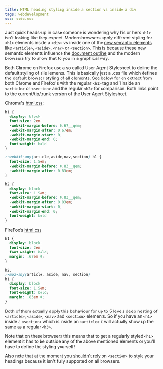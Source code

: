 ```yaml
---
title: HTML heading styling inside a section vs inside a div
tags: webdevelopment
css: code.css
---
```


Just quick heads-up in case someone is wondering why his or hers `<h1>` isn't looking like they expect.
Modern browsers apply different styling for `<h1>` elements inside a `<div>` vs inside one of the [new semantic elements](http://caniuse.com/#feat=html5semantic) like `<article>`, `<aside>`, `<nav>` or `<section>`.
This is because these new semantic elements influence the [document outline](http://html5doctor.com/outlines/) and the modern browsers try to show that to you in a graphical way.

Both Chrome en Firefox use a so called User Agent Stylesheet to define the default styling of alle lements. This is basically just a .css file which defines the default browser styling of all elements.
See below for en extract from both Chrome and Firefox's with the regular `<h1>` tag and 1 inside an `<article>` or `<section>` and the regular `<h2>` for comparison. Both links point to the current/tip/trunk version of the User Agent Stylesheet.

Chrome's [html.css](http://trac.webkit.org/browser/trunk/Source/WebCore/css/html.css#L155):

```css
h1 {
  display: block;
  font-size: 2em;
  -webkit-margin-before: 0.67__qem;
  -webkit-margin-after: 0.67em;
  -webkit-margin-start: 0;
  -webkit-margin-end: 0;
  font-weight: bold
}

:-webkit-any(article,aside,nav,section) h1 {
  font-size: 1.5em;
  -webkit-margin-before: 0.83__qem;
  -webkit-margin-after: 0.83em;
}

h2 {
  display: block;
  font-size: 1.5em;
  -webkit-margin-before: 0.83__qem;
  -webkit-margin-after: 0.83em;
  -webkit-margin-start: 0;
  -webkit-margin-end: 0;
  font-weight: bold
}
```

FireFox's [html.css](https://hg.mozilla.org/mozilla-central/file/a475f94bb1b1/layout/style/html.css#l164)

```css
h1 {
  display: block;
  font-size: 2em;
  font-weight: bold;
  margin: .67em 0;
}

h2,
:-moz-any(article, aside, nav, section)
h1 {
  display: block;
  font-size: 1.5em;
  font-weight: bold;
  margin: .83em 0;
}
```

Both of them actually apply this behaviour for up to 5 levels deep nesting of `<article>`, `<aside>`, `<nav>` and `<section>` elements.
So if you have an `<h1>` inside a `<section>` which is inside an `<article>` it will actually show up the same as a regular `<h3>`.

Note that on these browsers this means that to get a regularly styled `<h1>` element it has to be outside any of the above mentioned elements or you'll have to define the styling yourself!

Also note that at the moment you [shouldn't rely](http://blog.paciellogroup.com/2013/10/html5-document-outline/) on `<section>` to style your headings because it isn't fully supported on all browsers.

